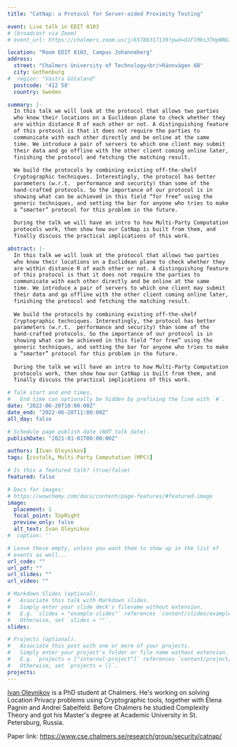 ```yaml
---
title: "CatNap: a Protocol for Server-aided Proximity Testing"

event: Live talk in EDIT 8103
# (broadcast via Zoom)
# event_url: https://chalmers.zoom.us/j/65786317139?pwd=U1FlMks3THpNNG1WaFRJNkJxQXdBQT09

location: "Room EDIT 8103, Campus Johanneberg"
address:
  street: "Chalmers University of Technology<br/>Rännvägen 6B"
  city: Gothenburg
#  region: "Västra Götaland"
  postcode: '412 58'
  country: Sweden

summary: |-
  In this talk we will look at the protocol that allows two parties
  who know their locations on a Euclidean plane to check whether they
  are within distance R of each other or not. A distinguishing feature
  of this protocol is that it does not require the parties to
  communicate with each other directly and be online at the same
  time. We introduce a pair of servers to which one client may submit
  their data and go offline with the other client coming online later,
  finishing the protocol and fetching the matching result.
  
  We build the protocols by combining existing off-the-shelf
  Cryptographic techniques. Interestingly, the protocol has better
  parameters (w.r.t.  performance and security) than some of the
  hand-crafted protocols. So the importance of our protocol is in
  showing what can be achieved in this field “for free” using the
  generic techniques, and setting the bar for anyone who tries to make
  a “smarter” protocol for this problem in the future.
  
  During the talk we will have an intro to how Multi-Party Computation
  protocols work, then show how our CatNap is built from them, and
  finally discuss the practical implications of this work.

abstract: |-
  In this talk we will look at the protocol that allows two parties
  who know their locations on a Euclidean plane to check whether they
  are within distance R of each other or not. A distinguishing feature
  of this protocol is that it does not require the parties to
  communicate with each other directly and be online at the same
  time. We introduce a pair of servers to which one client may submit
  their data and go offline with the other client coming online later,
  finishing the protocol and fetching the matching result.
  
  We build the protocols by combining existing off-the-shelf
  Cryptographic techniques. Interestingly, the protocol has better
  parameters (w.r.t.  performance and security) than some of the
  hand-crafted protocols. So the importance of our protocol is in
  showing what can be achieved in this field “for free” using the
  generic techniques, and setting the bar for anyone who tries to make
  a “smarter” protocol for this problem in the future.
  
  During the talk we will have an intro to how Multi-Party Computation
  protocols work, then show how our CatNap is built from them, and
  finally discuss the practical implications of this work.

# Talk start and end times.
#   End time can optionally be hidden by prefixing the line with `#`.
date: "2022-06-20T10:00:00Z"
date_end: "2022-06-20T11:00:00Z"
all_day: false

# Schedule page publish date (NOT talk date).
publishDate: "2021-01-01T00:00:00Z"

authors: [Ivan Oleynikov]
tags: [csstalk, Multi-Party Computation (MPC)]

# Is this a featured talk? (true/false)
featured: false

# Docs for images:
# https://wowchemy.com/docs/content/page-features/#featured-image
image:
  placement: 1
  focal_point: TopRight
  preview_only: false
  alt_text: Ivan Oleynikov
#  caption: ''

# Leave these empty, unless you want them to show up in the list of
# events as well...
url_code: ""
url_pdf: ""
url_slides: ""
url_video: ""

# Markdown Slides (optional).
#   Associate this talk with Markdown slides.
#   Simply enter your slide deck's filename without extension.
#   E.g. `slides = "example-slides"` references `content/slides/example-slides.md`.
#   Otherwise, set `slides = ""`.
slides:

# Projects (optional).
#   Associate this post with one or more of your projects.
#   Simply enter your project's folder or file name without extension.
#   E.g. `projects = ["internal-project"]` references `content/project/deep-learning/index.md`.
#   Otherwise, set `projects = []`.
projects:
---
```


[Ivan Oleynikov](https://www.chalmers.se/sv/personal/Sidor/ivanol.aspx) is a
PhD student at Chalmers. He's working on solving Location Privacy
problems using Cryptographic tools, together with Elena Pagnin and
Andrei Sabelfeld. Before Chalmers he studied Complexity Theory and got
his Master's degree at Academic University in St. Petersburg, Russia.

Paper link: <https://www.cse.chalmers.se/research/group/security/catnap/>
